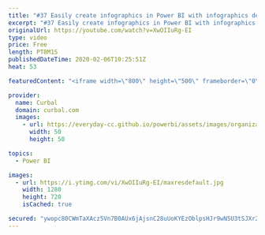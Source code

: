 ```yaml
---
title: "#37 Easily create infographics in Power BI with infographics designer"
excerpt: "#37 Easily create infographics in Power BI with infographics designer  Do you want to create infographics in Power BI? In this video I will show you how to do just that!  Information graphics or infographics are graphic visual representations of information, data or knowledge intended to present information"
originalUrl: https://youtube.com/watch?v=XwOIIuRg-EI
type: video
price: Free
length: PT8M1S
publishedDateTime: 2020-02-06T10:25:51Z
heat: 53

featuredContent: "<iframe width=\"800\" height=\"500\" frameborder=\"0\" src=\"https://www.youtube.com/embed/XwOIIuRg-EI\" allow=\"accelerometer; autoplay; encrypted-media; gyroscope; picture-in-picture\" allowfullscreen></iframe>"

provider:
  name: Curbal
  domain: curbal.com
  images:
    - url: https://everyday-cc.github.io/powerbi/assets/images/organizations/curbal.com-50x50.jpg
      width: 50
      height: 50

topics:
  - Power BI

images:
  - url: https://i.ytimg.com/vi/XwOIIuRg-EI/maxresdefault.jpg
    width: 1280
    height: 720
    isCached: true

secured: "ywopc80CWmTaXAcz5Vn7B0AUx6jAjsnC28uUoKYEzOblpsHJr9wN5U3tSJXr26nBaOJgkUufPtEg68AGUC1zGyid7wDRFmNjHM6OOJot6NI9gE0EedxLo16B+EQ/I71DqP5Fk9AH30M2hBXN/WYfBf2wzQPqpJ7PJcI5oJBkhg1d8sOyJxXA1L/uXLdo7RUwqIAyt0R2i50efyB5+apmb7bETCrqt1GiAFiKj6PTTPxojMVLlDiwNPuEfdv2HmnvXyEKGagq81Uns9AjuE92HLIa2qlBHaAnFx4/+M5qVkCiWi5O/loa/Xm1oyZsBqlguujkpr9w5rxNnmeV3M4Jyv3SC3On3PxAVaql8Rt95IgvpJQRCsK12g8y8ywspolAGSGAu6Ar9u2CnXMHfgdoYMjgKPpvo2xoZlxUFagXj7xYGqf/Tw823WbrBQhiu7mY;Vlot4FUIbf6pN2oT08KsRw=="
---
```


